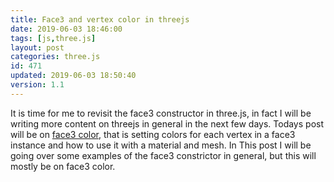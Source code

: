 ```yaml
---
title: Face3 and vertex color in threejs
date: 2019-06-03 18:46:00
tags: [js,three.js]
layout: post
categories: three.js
id: 471
updated: 2019-06-03 18:50:40
version: 1.1
---
```


It is time for me to revisit the face3 constructor in three.js, in fact I will be writing more content on threejs in general in the next few days. Todays post will be on [face3 color](https://threejs.org/docs/#api/en/core/Face3.color), that is setting colors for each vertex in a face3 instance and how to use it with a material and mesh. In This post I will be going over some examples of the face3 constrictor in general, but this will mostly be on face3 color.

<!-- more -->
